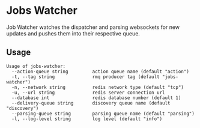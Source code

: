 # Jobs Watcher

Job Watcher watches the dispatcher and parsing websockets for new updates and pushes them into their respective queue.

## Usage

```
Usage of jobs-watcher:
  --action-queue string         action queue name (default "action")
  -t, --tag string              rmq producer tag (default "jobs-watcher")
  -n, --network string          redis network type (default "tcp")
  -u, --url string              redis server connection url
  --database int                redis database number (default 1)
  --delivery-queue string       discovery queue name (default "discovery")
  --parsing-queue string        parsing queue name (default "parsing")
  -l, --log-level string        log level (default "info")
```
